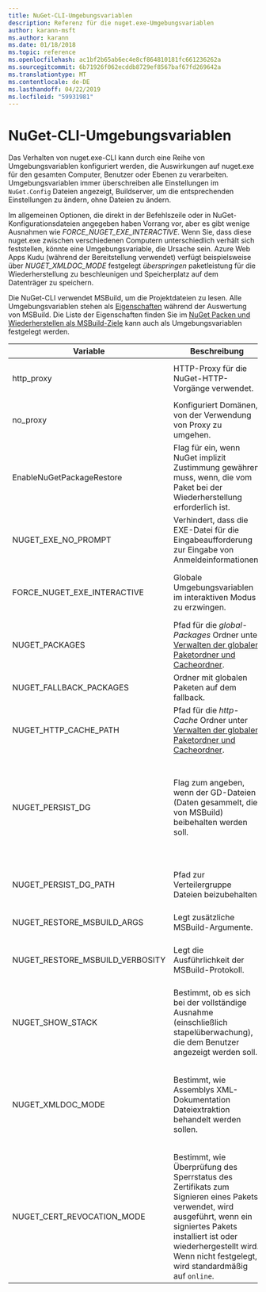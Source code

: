 ```yaml
---
title: NuGet-CLI-Umgebungsvariablen
description: Referenz für die nuget.exe-Umgebungsvariablen
author: karann-msft
ms.author: karann
ms.date: 01/18/2018
ms.topic: reference
ms.openlocfilehash: ac1bf2b65ab6ec4e8cf864810181fc661236262a
ms.sourcegitcommit: 6b71926f062ecddb8729ef8567baf67fd269642a
ms.translationtype: MT
ms.contentlocale: de-DE
ms.lasthandoff: 04/22/2019
ms.locfileid: "59931981"
---
```

# <a name="nuget-cli-environment-variables"></a>NuGet-CLI-Umgebungsvariablen

Das Verhalten von nuget.exe-CLI kann durch eine Reihe von Umgebungsvariablen konfiguriert werden, die Auswirkungen auf nuget.exe für den gesamten Computer, Benutzer oder Ebenen zu verarbeiten. Umgebungsvariablen immer überschreiben alle Einstellungen im `NuGet.Config` Dateien angezeigt, Buildserver, um die entsprechenden Einstellungen zu ändern, ohne Dateien zu ändern.

Im allgemeinen Optionen, die direkt in der Befehlszeile oder in NuGet-Konfigurationsdateien angegeben haben Vorrang vor, aber es gibt wenige Ausnahmen wie *FORCE_NUGET_EXE_INTERACTIVE*. Wenn Sie, dass diese nuget.exe zwischen verschiedenen Computern unterschiedlich verhält sich feststellen, könnte eine Umgebungsvariable, die Ursache sein. Azure Web Apps Kudu (während der Bereitstellung verwendet) verfügt beispielsweise über *NUGET_XMLDOC_MODE* festgelegt *überspringen* paketleistung für die Wiederherstellung zu beschleunigen und Speicherplatz auf dem Datenträger zu speichern.

Die NuGet-CLI verwendet MSBuild, um die Projektdateien zu lesen. Alle Umgebungsvariablen stehen als [Eigenschaften](/visualstudio/msbuild/msbuild-command-line-reference) während der Auswertung von MSBuild.
Die Liste der Eigenschaften finden Sie im [NuGet Packen und Wiederherstellen als MSBuild-Ziele](../reference/msbuild-targets.md#restore-properties) kann auch als Umgebungsvariablen festgelegt werden.

| Variable | Beschreibung | Hinweise |
| --- | --- | --- |
| http_proxy | HTTP-Proxy für die NuGet-HTTP-Vorgänge verwendet. | Dies würde angegeben werden, als `http://<username>:<password>@proxy.com`. |
| no_proxy | Konfiguriert Domänen, von der Verwendung von Proxy zu umgehen. | Als Domänen durch Komma (,) getrennt angegeben werden. |
| EnableNuGetPackageRestore | Flag für ein, wenn NuGet implizit Zustimmung gewähren muss, wenn, die vom Paket bei der Wiederherstellung erforderlich ist. | Angegebenen Flags so behandelt, als *"true"* oder *1*, jeder andere Wert behandelt, als Flag nicht festgelegt. |
| NUGET_EXE_NO_PROMPT | Verhindert, dass die EXE-Datei für die Eingabeaufforderung zur Eingabe von Anmeldeinformationen. | Beliebiger Wert außer null oder eine leere Zeichenfolge behandelt wird, als dies Set / "true" gekennzeichnet. |
| FORCE_NUGET_EXE_INTERACTIVE | Globale Umgebungsvariablen im interaktiven Modus zu erzwingen. | Beliebiger Wert außer null oder eine leere Zeichenfolge behandelt wird, als dies Set / "true" gekennzeichnet. |
| NUGET_PACKAGES | Pfad für die *global-Packages* Ordner unter [Verwalten der globalen Paketordner und Cacheordner](../consume-packages/managing-the-global-packages-and-cache-folders.md). | Als absoluter Pfad angegeben. |
| NUGET_FALLBACK_PACKAGES | Ordner mit globalen Paketen auf dem fallback. | Absolute Ordnerpfade, die durch Semikolon (;) getrennt werden. |
| NUGET_HTTP_CACHE_PATH | Pfad für die *http-Cache* Ordner unter [Verwalten der globalen Paketordner und Cacheordner](../consume-packages/managing-the-global-packages-and-cache-folders.md). | Als absoluter Pfad angegeben. |
| NUGET_PERSIST_DG | Flag zum angeben, wenn der GD-Dateien (Daten gesammelt, die von MSBuild) beibehalten werden soll. | Als angegebenen *"true"* oder *"false"* (Standard), ist nicht, NUGET_PERSIST_DG_PATH festgelegt in das temporäre Verzeichnis (NuGetScratch Ordner im aktuellen umgebungsverzeichnis temp) gespeichert werden sollen. |
| NUGET_PERSIST_DG_PATH | Pfad zur Verteilergruppe Dateien beizubehalten. | Als absoluter Pfad angegeben, wird diese Option nur verwendet, wenn *NUGET_PERSIST_DG* wird festgelegt auf "true". |
| NUGET_RESTORE_MSBUILD_ARGS | Legt zusätzliche MSBuild-Argumente. | |
| NUGET_RESTORE_MSBUILD_VERBOSITY | Legt die Ausführlichkeit der MSBuild-Protokoll. | Der Standardwert ist *quiet* ("/ V: Q"). Mögliche Werte *Q [Uiet]*, *m [Inimal]*, *n [Ormal]*, *d [Etailed]*, und *Diag [Nostic]*. |
| NUGET_SHOW_STACK | Bestimmt, ob es sich bei der vollständige Ausnahme (einschließlich stapelüberwachung), die dem Benutzer angezeigt werden soll. | Als angegebenen *"true"* oder *"false"* (Standard). |
| NUGET_XMLDOC_MODE | Bestimmt, wie Assemblys XML-Dokumentation Dateiextraktion behandelt werden sollen. | Unterstützte Modi *überspringen* (keine XML-Dokumentationsdateien extrahieren), *komprimieren* (Speichern von XML-Doc-Dateien als Zip-Archiv) oder *keine* (Standard, XML Doc-Dateien als reguläre behandeln -Dateien). |
| NUGET_CERT_REVOCATION_MODE | Bestimmt, wie Überprüfung des Sperrstatus des Zertifikats zum Signieren eines Pakets verwendet, wird ausgeführt, wenn ein signiertes Pakets installiert ist oder wiederhergestellt wird. Wenn nicht festgelegt, wird standardmäßig auf `online`.| Mögliche Werte *online* (Standard), *offline*.  Im Zusammenhang mit [NU3028](../reference/errors-and-warnings/NU3028.md) |


